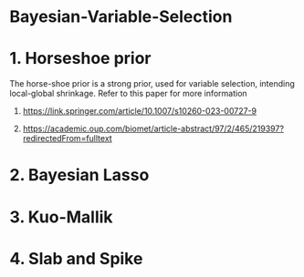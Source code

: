 # Bayesian-Variable-Selection

# 1. Horseshoe prior 

The horse-shoe prior is a strong prior, used for variable selection, intending local-global shrinkage. Refer to this paper for more information 

  1. https://link.springer.com/article/10.1007/s10260-023-00727-9
  
  2. https://academic.oup.com/biomet/article-abstract/97/2/465/219397?redirectedFrom=fulltext

# 2. Bayesian Lasso

# 3. Kuo-Mallik

# 4. Slab and Spike
